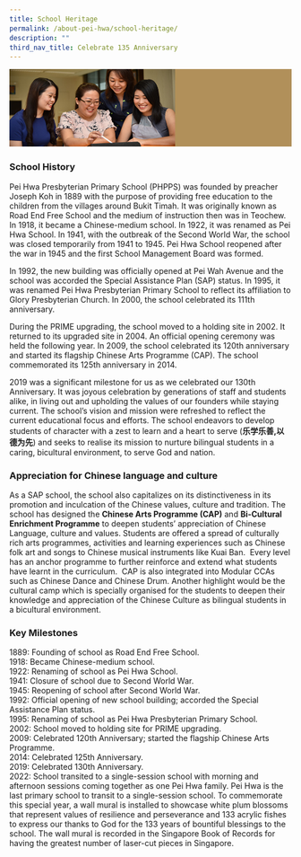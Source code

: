 ```yaml
---
title: School Heritage
permalink: /about-pei-hwa/school-heritage/
description: ""
third_nav_title: Celebrate 135 Anniversary
---
```

![](/images/Website%20Banners%20Subpage/948x260%20masterhead%20-%20About%20Pei%20Hwa4.jpg)
### School History

Pei Hwa Presbyterian Primary School (PHPPS) was founded by preacher Joseph Koh in 1889 with the purpose of providing free education to the children from the villages around Bukit Timah. It was originally known as Road End Free School and the medium of instruction then was in Teochew.&nbsp; In 1918, it became a Chinese-medium school. In 1922, it was renamed as Pei Hwa School. In 1941, with the outbreak of the Second World War, the school was closed temporarily from 1941 to 1945. Pei Hwa School reopened after the war in 1945 and the first School Management Board was formed.

In 1992, the new building was officially opened at Pei Wah Avenue and the school was accorded the Special Assistance Plan (SAP) status. In 1995, it was renamed Pei Hwa Presbyterian Primary School to reflect its affiliation to Glory Presbyterian Church. In 2000, the school celebrated its 111th anniversary.&nbsp;

During the PRIME upgrading, the school moved to a holding site in 2002. It returned to its upgraded site in 2004. An official opening ceremony was held the following year. In 2009, the school celebrated its 120th anniversary and started its flagship Chinese Arts Programme (CAP). The school commemorated its 125th anniversary in 2014.

2019 was a significant milestone for us as we celebrated our 130th Anniversary. It was joyous celebration by generations of staff and students alike, in living out and upholding the values of our founders while staying current. The school’s vision and mission were refreshed to reflect the current educational focus and efforts. The school endeavors to develop students of character with a zest to learn and a heart to serve (**乐学乐善,以德为先**) and seeks to realise its mission to nurture bilingual students in a caring, bicultural environment, to serve God and nation.

### Appreciation for Chinese language and culture

As a SAP school, the school also capitalizes on its distinctiveness in its promotion and inculcation of the Chinese values, culture and tradition. The school has designed the&nbsp;**Chinese Arts Programme (CAP)**&nbsp;and&nbsp;**Bi-Cultural Enrichment Programme**&nbsp;to deepen students’ appreciation of Chinese Language, culture and values. Students are offered a spread of culturally rich arts programmes, activities and learning experiences such as Chinese folk art and songs to Chinese musical instruments like Kuai Ban.&nbsp; Every level has an anchor programme to further reinforce and extend what students have learnt in the curriculum.&nbsp; CAP is also integrated into Modular CCAs such as Chinese Dance and Chinese Drum.&nbsp;Another highlight would be the cultural camp which is specially organised for the students to deepen their knowledge and appreciation of the Chinese Culture as bilingual students in a bicultural environment.

  

  

### Key Milestones

1889: Founding of school as Road End Free School. <br>
1918: Became Chinese-medium school. <br>
1922: Renaming of school as Pei Hwa School. <br>
1941: Closure of school due to Second World War. <br>
1945: Reopening of school after Second World War. <br>
1992: Official opening of new school building; accorded the Special Assistance Plan status. <br>
1995: Renaming of school as Pei Hwa Presbyterian Primary School. <br>
2002: School moved to holding site for PRIME upgrading. <br>
2009: Celebrated 120th&nbsp;Anniversary; started the flagship Chinese Arts Programme. <br>
2014: Celebrated 125th&nbsp;Anniversary. <br>
2019: Celebrated 130th&nbsp;Anniversary. <br>
2022: School transited to a single-session school with morning and afternoon sessions coming together as one Pei Hwa family. Pei Hwa is the last primary school to transit to a single-session school. To commemorate this special year, a wall mural is installed to showcase white plum blossoms that represent values of resilience and perseverance and 133 acrylic fishes to express our thanks to God for the 133 years of bountiful blessings to the school. The wall mural is recorded in the Singapore Book of Records for having the greatest number of laser-cut pieces in Singapore.